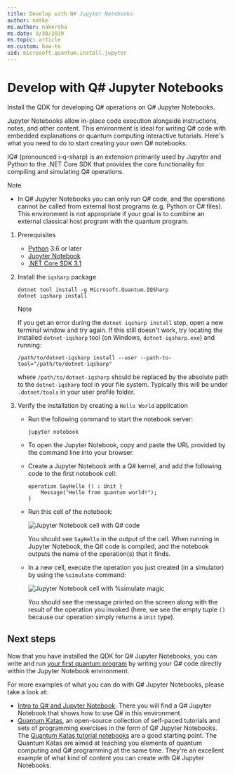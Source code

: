 ```yaml
---
title: Develop with Q# Jupyter Notebooks
author: natke
ms.author: nakersha
ms.date: 9/30/2019
ms.topic: article
ms.custom: how-to
uid: microsoft.quantum.install.jupyter
---
```


# Develop with Q# Jupyter Notebooks

Install the QDK for developing Q# operations on Q# Jupyter Notebooks.

Jupyter Notebooks allow in-place code execution alongside instructions, notes, and other content. This environment is ideal for writing Q# code with embedded explanations or quantum computing interactive tutorials. Here's what you need to do to start creating your own Q# notebooks.

IQ# (pronounced i-q-sharp) is an extension primarily used by Jupyter and Python to the .NET Core SDK that provides the core functionality for compiling and simulating Q# operations.

> [!NOTE]
> * In Q# Jupyter Notebooks you can only run Q# code, and the operations cannot be called from external host programs (e.g. Python or C# files). This environment is not appropriate if your goal is to combine an external classical host program with the quantum program.

1. Prerequisites

    - [Python](https://www.python.org/downloads/) 3.6 or later
    - [Jupyter Notebook](https://jupyter.readthedocs.io/en/latest/install.html)
    - [.NET Core SDK 3.1](https://dotnet.microsoft.com/download/dotnet-core/3.1)

1. Install the `iqsharp` package

    ```dotnetcli
    dotnet tool install -g Microsoft.Quantum.IQSharp
    dotnet iqsharp install
    ```

    > [!NOTE]
    > If you get an error during the `dotnet iqsharp install` step, open a new terminal window and try again.
    > If this still doesn't work, try locating the installed `dotnet-iqsharp` tool (on Windows, `dotnet-iqsharp.exe`) and running:
    > ```
    > /path/to/dotnet-iqsharp install --user --path-to-tool="/path/to/dotnet-iqsharp"
    > ```
    > where `/path/to/dotnet-iqsharp` should be replaced by the absolute path to the `dotnet-iqsharp` tool in your file system.
    > Typically this will be under `.dotnet/tools` in your user profile folder.

1. Verify the installation by creating a `Hello World` application

    - Run the following command to start the notebook server:

        ```
        jupyter notebook
        ```

    - To open the Jupyter Notebook, copy and paste the URL provided by the command line into your browser.

    - Create a Jupyter Notebook with a Q# kernel, and add the following code to the first notebook cell:

        ```qsharp
        operation SayHello () : Unit {
            Message("Hello from quantum world!");
        }
        ```

    - Run this cell of the notebook:

        ![Jupyter Notebook cell with Q# code](~/media/install-guide-jupyter.png)

        You should see `SayHello` in the output of the cell. When running in Jupyter Notebook, the Q# code is compiled, and the notebook outputs the name of the operation(s) that it finds.


    - In a new cell, execute the operation you just created (in a simulator) by using the `%simulate` command:

        ![Jupyter Notebook cell with %simulate magic](~/media/install-guide-jupyter-simulate.png)

        You should see the message printed on the screen along with the result of the operation you invoked (here, we see the empty tuple `()` because our operation simply returns a `Unit` type).

## Next steps

Now that you have installed the QDK for Q# Jupyter Notebooks, you can write and run [your first quantum program](xref:microsoft.quantum.quickstarts.qrng) by writing your Q# code directly within the Jupyter Notebook environment.

For more examples of what you can do with Q# Jupyter Notebooks, please take a look at:
- [Intro to Q# and Jupyter Notebook](https://docs.microsoft.com/samples/microsoft/quantum/intro-to-qsharp-jupyter/). There you will find a Q# Jupyter Notebook that shows how to use Q# in this environment.
- [Quantum Katas](xref:microsoft.quantum.overview.katas), an open-source collection of self-paced tutorials and sets of programming exercises in the form of Q# Jupyter Notebooks. The [Quantum Katas tutorial notebooks](https://github.com/microsoft/QuantumKatas#tutorial-topics) are a good starting point. The Quantum Katas are aimed at teaching you elements of quantum computing and Q# programming at the same time. They're an excellent example of what kind of content you can create with Q# Jupyter Notebooks.

